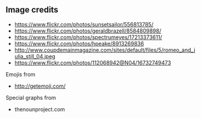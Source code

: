 ## Image credits
* https://www.flickr.com/photos/sunsetsailor/556813785/
* https://www.flickr.com/photos/geraldbrazell/8584809898/
* https://www.flickr.com/photos/spectrumeyes/17213373611/
* https://www.flickr.com/photos/hpeake/8913269836
* http://www.coupdemainmagazine.com/sites/default/files/5/romeo_and_julia_still_04.jpeg
* https://www.flickr.com/photos/112068942@N04/16732749473

Emojis from
* http://getemoji.com/

Special graphs from
* thenounproject.com
